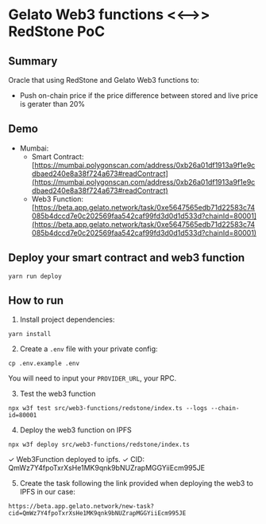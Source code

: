 
# Gelato Web3 functions <<-->> RedStone PoC

## Summary

Oracle that using RedStone and Gelato Web3 functions to:
- Push on-chain price if the price difference between stored and live price is gerater than 20%

## Demo
- Mumbai:
  - Smart Contract: [https://mumbai.polygonscan.com/address/0xb26a01df1913a9f1e9cdbaed240e8a38f724a673#readContract](https://mumbai.polygonscan.com/address/0xb26a01df1913a9f1e9cdbaed240e8a38f724a673#readContract)
  - Web3 Function: [https://beta.app.gelato.network/task/0xe5647565edb71d22583c74085b4dccd7e0c202569faa542caf99fd3d0d1d533d?chainId=80001](https://beta.app.gelato.network/task/0xe5647565edb71d22583c74085b4dccd7e0c202569faa542caf99fd3d0d1d533d?chainId=80001)

## Deploy your smart contract and web3 function
```
yarn run deploy 
```

## How to run

1. Install project dependencies:
```
yarn install
```

2. Create a `.env` file with your private config:
```
cp .env.example .env
```
You will need to input your `PROVIDER_URL`, your RPC.


3. Test the  web3 function
```
npx w3f test src/web3-functions/redstone/index.ts --logs --chain-id=80001
```

4. Deploy the web3 function on IPFS
```
npx w3f deploy src/web3-functions/redstone/index.ts
```

 ✓ Web3Function deployed to ipfs.
 ✓ CID: QmWz7Y4fpoTxrXsHe1MK9qnk9bNUZrapMGGYiiEcm995JE

5. Create the task following the link provided when deploying the web3 to IPFS in our case:
```
https://beta.app.gelato.network/new-task?cid=QmWz7Y4fpoTxrXsHe1MK9qnk9bNUZrapMGGYiiEcm995JE
```